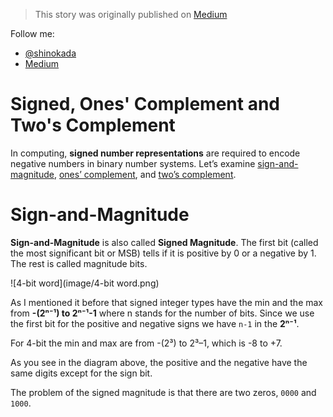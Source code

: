 > This story was originally published on [Medium](https://towardsdatascience.com/unsinged-signed-integers-and-casting-in-rust-9a847bfc398f)

Follow me:
- [@shinokada](https://twitter.com/shinokada)
- [Medium](https://medium.com/@shinichiokada)

# Signed, Ones' Complement and Two's Complement

In computing, **signed number representations** are required to encode negative numbers in binary number systems. Let’s examine [sign-and-magnitude](https://www.wikiwand.com/en/Signed_number_representations#Sign-and-magnitude_method), [ones’ complement](https://www.wikiwand.com/en/Signed_number_representations#Ones'_complement), and [two’s complement](https://www.wikiwand.com/en/Signed_number_representations#Two's_complement).

# Sign-and-Magnitude

**Sign-and-Magnitude** is also called **Signed Magnitude**. The first bit (called the most significant bit or MSB) tells if it is positive by 0 or a negative by 1. The rest is called magnitude bits.

![4-bit word](image/4-bit word.png)

As I mentioned it before that signed integer types have the min and the max from **-(2ⁿ⁻¹) to 2ⁿ⁻¹-1** where n stands for the number of bits. Since we use the first bit for the positive and negative signs we have `n-1` in the **2ⁿ⁻¹**.

For 4-bit the min and max are from -(2³) to 2³–1, which is -8 to +7.

As you see in the diagram above, the positive and the negative have the same digits except for the sign bit.

The problem of the signed magnitude is that there are two zeros, `0000` and `1000`.